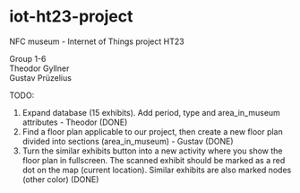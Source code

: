 # iot-ht23-project
NFC museum - Internet of Things project HT23

Group 1-6 <br/>
Theodor Gyllner <br/>
Gustav Prüzelius <br/>

TODO: 
1. Expand database (15 exhibits). Add period, type and area_in_museum attributes - Theodor (DONE) <br/>
2. Find a floor plan applicable to our project, then create a new floor plan divided into sections (area_in_museum) - Gustav (DONE) <br/>
3. Turn the similar exhibits button into a new activity where you show the floor plan in fullscreen. The scanned exhibit should be marked as a red dot on the map (current location). Similar exhibits are also marked nodes (other color) (DONE)
